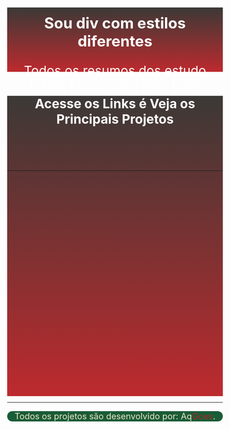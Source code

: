 <header style=" background-image: linear-gradient(to top, #BD2A2E,  #3B3936 ); color:#fff; width: 100%; height: 150px; text-align: center; ">
    <h2 style="padding-top: 15px; font-size: 35px;" >Sou div com estilos diferentes</h2>
    <p style="font-size: 30px;" >
        Todos os resumos dos estudo HTML | CSS | JS | PHP | WP
    </p>
    <br><br><br><br>
    <br><br><br><br>
    <br><br><br><br>
</header>

<div style=" background-image: linear-gradient(to top, #BD2A2E,  #3B3936 ); width:100%; height: 700px;">
    <h1 style="text-align:center;font-size:30px; color:#fff;border-radius:40px;">Acesse os Links é Veja os Principais Projetos</h1> 
    <br><br><br><br>
    <hr>
    </div>
    <hr>
    <p style="text-align:center; font-size: 20px; background-color:#1a5c37;color:#ebe5c5; border-radius:40px;">Todos os projetos são desenvolvido por: Aq<span style="color:brown;">Goes</span>.</p>
</div>
